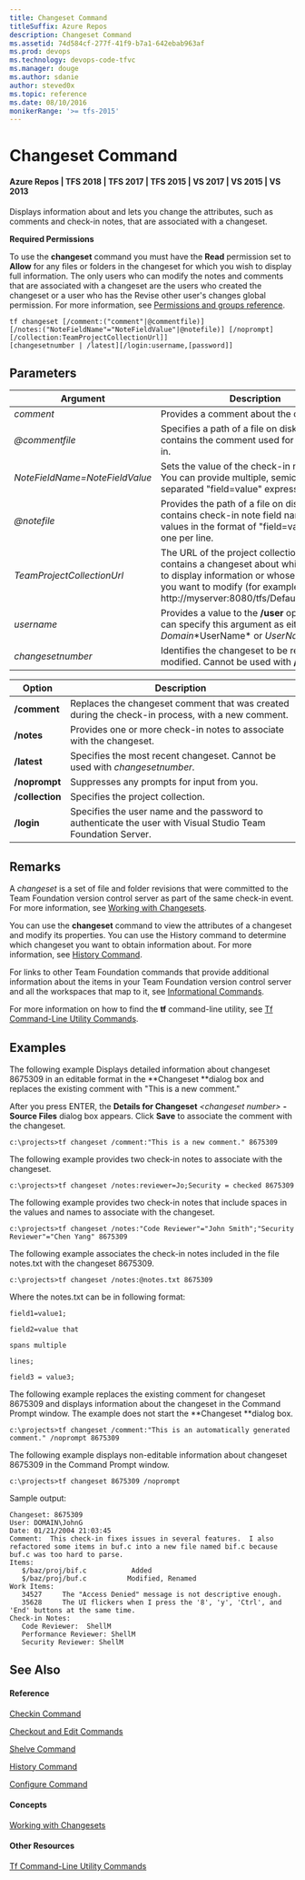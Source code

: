 ```yaml
---
title: Changeset Command
titleSuffix: Azure Repos
description: Changeset Command
ms.assetid: 74d584cf-277f-41f9-b7a1-642ebab963af
ms.prod: devops
ms.technology: devops-code-tfvc
ms.manager: douge
ms.author: sdanie
author: steved0x
ms.topic: reference
ms.date: 08/10/2016
monikerRange: '>= tfs-2015'
---
```



# Changeset Command

#### Azure Repos | TFS 2018 | TFS 2017 | TFS 2015 | VS 2017 | VS 2015 | VS 2013

Displays information about and lets you change the attributes, such as comments and check-in notes, that are associated with a changeset.

**Required Permissions**

To use the **changeset** command you must have the **Read** permission set to **Allow** for any files or folders in the changeset for which you wish to display full information. The only users who can modify the notes and comments that are associated with a changeset are the users who created the changeset or a user who has the Revise other user's changes global permission. For more information, see [Permissions and groups reference](../../organizations/security/permissions.md).

    tf changeset [/comment:("comment"|@commentfile)] 
    [/notes:("NoteFieldName"="NoteFieldValue"|@notefile)] [/noprompt][/collection:TeamProjectCollectionUrl]] 
    [changesetnumber | /latest][/login:username,[password]]

## Parameters

| **Argument** | **Description** |
|---|---|
| *comment* | Provides a comment about the check-in. |
| *@commentfile* | Specifies a path of a file on disk that contains the comment used for the check-in. |
| *NoteFieldName=NoteFieldValue* | Sets the value of the check-in note field. You can provide multiple, semicolon-separated &quot;field=value&quot; expressions. |
| *@notefile* | Provides the path of a file on disk that contains check-in note field names and values in the format of &quot;field=value&quot; with one per line. |
| *TeamProjectCollectionUrl* | The URL of the project collection that contains a changeset about which you want to display information or whose attributes you want to modify (for example, http://myserver:8080/tfs/DefaultCollection). |
| *username* | Provides a value to the **/user** option. You can specify this argument as either *Domain*\*UserName* or *UserName*. |
| *changesetnumber* | Identifies the changeset to be reviewed or modified. Cannot be used with **/latest**. |

| **Option** | **Description** |
|---|---|
| **/comment** | Replaces the changeset comment that was created during the check-in process, with a new comment. |
| **/notes** | Provides one or more check-in notes to associate with the changeset. |
| **/latest** | Specifies the most recent changeset. Cannot be used with *changesetnumber.* |
| **/noprompt** | Suppresses any prompts for input from you. |
| **/collection** | Specifies the project collection. |
| **/login** | Specifies the user name and the password to authenticate the user with Visual Studio Team Foundation Server. |

## Remarks
A *changeset* is a set of file and folder revisions that were committed to the Team Foundation version control server as part of the same check-in event. For more information, see [Working with Changesets](find-view-changesets.md).

You can use the **changeset** command to view the attributes of a changeset and modify its properties. You can use the History command to determine which changeset you want to obtain information about. For more information, see [History Command](history-command.md).

For links to other Team Foundation commands that provide additional information about the items in your Team Foundation version control server and all the workspaces that map to it, see [Informational Commands](https://msdn.microsoft.com/library/ms181450).

For more information on how to find the **tf** command-line utility, see [Tf Command-Line Utility Commands](https://msdn.microsoft.com/library/z51z7zy0).

## Examples

The following example Displays detailed information about changeset 8675309 in an editable format in the **Changeset **dialog box and replaces the existing comment with "This is a new comment."

After you press ENTER, the **Details for Changeset** *\<changeset number\>* **- Source Files** dialog box appears. Click **Save** to associate the comment with the changeset.

    c:\projects>tf changeset /comment:"This is a new comment." 8675309

The following example provides two check-in notes to associate with the changeset.

    c:\projects>tf changeset /notes:reviewer=Jo;Security = checked 8675309

The following example provides two check-in notes that include spaces in the values and names to associate with the changeset.

    c:\projects>tf changeset /notes:"Code Reviewer"="John Smith";"Security Reviewer"="Chen Yang" 8675309

The following example associates the check-in notes included in the file notes.txt with the changeset 8675309.

    c:\projects>tf changeset /notes:@notes.txt 8675309

Where the notes.txt can be in following format:

```
field1=value1;
```
```
field2=value that
```
```
spans multiple
```
```
lines;
```
```
field3 = value3;
```

The following example replaces the existing comment for changeset 8675309 and displays information about the changeset in the Command Prompt window. The example does not start the **Changeset **dialog box.

    c:\projects>tf changeset /comment:"This is an automatically generated comment." /noprompt 8675309

The following example displays non-editable information about changeset 8675309 in the Command Prompt window.

    c:\projects>tf changeset 8675309 /noprompt

Sample output:

    Changeset: 8675309
    User: DOMAIN\JohnG
    Date: 01/21/2004 21:03:45
    Comment:  This check-in fixes issues in several features.  I also refactored some items in buf.c into a new file named bif.c because buf.c was too hard to parse.
    Items:
       $/baz/proj/bif.c           Added
       $/baz/proj/buf.c          Modified, Renamed
    Work Items:
       34527     The "Access Denied" message is not descriptive enough.
       35628     The UI flickers when I press the '8', 'y', 'Ctrl', and 'End' buttons at the same time.
    Check-in Notes:
       Code Reviewer:  ShellM
       Performance Reviewer: ShellM
       Security Reviewer: ShellM

## See Also

#### Reference

[Checkin Command](checkin-command.md)

[Checkout and Edit Commands](checkout-or-edit-command.md)

[Shelve Command](shelve-command.md)

[History Command](history-command.md)

[Configure Command](configure-command.md)

#### Concepts

[Working with Changesets](find-view-changesets.md)

#### Other Resources

[Tf Command-Line Utility Commands](https://msdn.microsoft.com/library/z51z7zy0)

